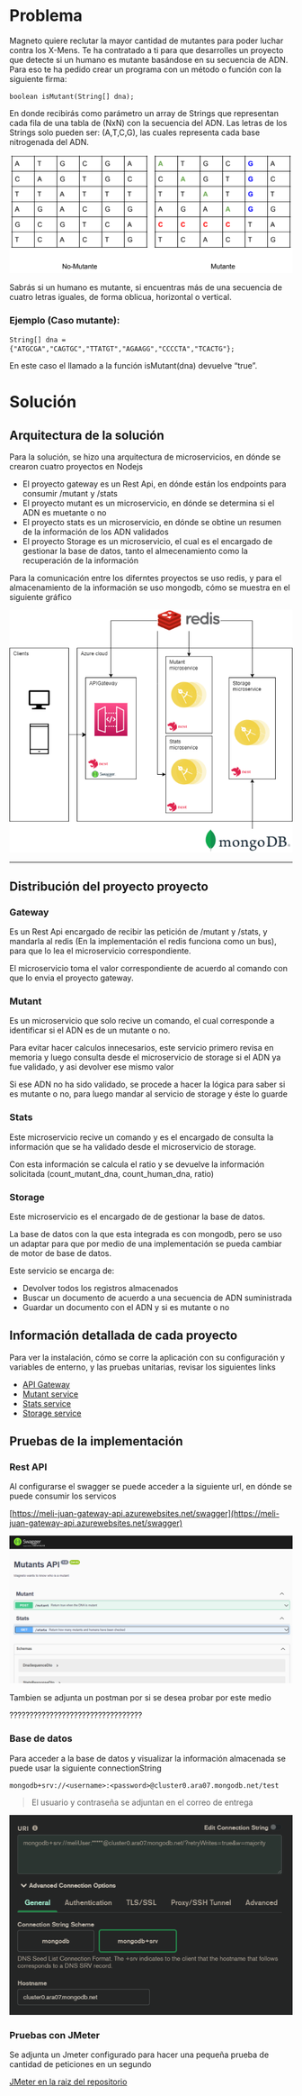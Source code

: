 # Problema

Magneto quiere reclutar la mayor cantidad de mutantes para poder luchar
contra los X-Mens.
Te ha contratado a ti para que desarrolles un proyecto que detecte si un
humano es mutante basándose en su secuencia de ADN.
Para eso te ha pedido crear un programa con un método o función con la siguiente firma:

```
boolean isMutant(String[] dna);
```

En donde recibirás como parámetro un array de Strings que representan cada fila de una tabla
de (NxN) con la secuencia del ADN. Las letras de los Strings solo pueden ser: (A,T,C,G), las
cuales representa cada base nitrogenada del ADN.

![Ejemplo de secuencias de ADN para mutante y no mutante](./__sources__/Ejemplo-mutantes.png)

Sabrás si un humano es mutante, si encuentras más de una secuencia de cuatro letras iguales​, de forma oblicua, horizontal o vertical.

### Ejemplo (Caso mutante):

```
String[] dna = {"ATGCGA","CAGTGC","TTATGT","AGAAGG","CCCCTA","TCACTG"};
```

En este caso el llamado a la función isMutant(dna) devuelve “true”.

# Solución

## Arquitectura de la solución

Para la solución, se hizo una arquitectura de microservicios, en dónde se crearon cuatro proyectos en Nodejs

- El proyecto gateway es un Rest Api, en dónde están los endpoints para consumir /mutant y /stats
- El proyecto mutant es un microservicio, en dónde se determina si el ADN es muetante o no
- El proyecto stats es un microservicio, en dónde se obtine un resumen de la información de los ADN validados
- El proyecto Storage es un microservicio, el cual es el encargado de gestionar la base de datos, tanto el almecenamiento como la recuperación de la información

Para la comunicación entre los diferntes proyectos se uso redis, y para el almacenamiento de la información se uso mongodb, cómo se muestra en el siguiente gráfico

![Arquitectura del proyecto](./__sources__/Arquitectura.png)

<hr/>

## Distribución del proyecto proyecto

### Gateway

Es un Rest Api encargado de recibir las petición de /mutant y /stats, y mandarla al redis (En la implementación el redis funciona como un bus), para que lo lea el microservicio correspondiente.

El microservicio toma el valor correspondiente de acuerdo al comando con que lo envia el proyecto gateway.

### Mutant

Es un microservicio que solo recive un comando, el cual corresponde a identificar si el ADN es de un mutante o no.

Para evitar hacer calculos innecesarios, este servicio primero revisa en memoria y luego consulta desde el microservicio de storage si el ADN ya fue validado, y asi devolver ese mismo valor

Si ese ADN no ha sido validado, se procede a hacer la lógica para saber si es mutante o no, para luego mandar al servicio de storage y éste lo guarde

### Stats

Este microservicio recive un comando y es el encargado de consulta la información que se ha validado desde el microservicio de storage.

Con esta información se calcula el ratio y se devuelve la información solicitada (count_mutant_dna, count_human_dna, ratio)

### Storage

Este microservicio es el encargado de de gestionar la base de datos.

La base de datos con la que esta integrada es con mongodb, pero se uso un adaptar para que por medio de una implementación se pueda cambiar de motor de base de datos.

Este servicio se encarga de:

- Devolver todos los registros almacenados
- Buscar un documento de acuerdo a una secuencia de ADN suministrada
- Guardar un documento con el ADN y si es mutante o no

## Información detallada de cada proyecto

Para ver la instalación, cómo se corre la aplicación con su configuración y variables de enterno, y las pruebas unitarias, revisar los siguientes links

- [API Gateway](gateway/README.md)
- [Mutant service](mutant/README.md)
- [Stats service](stats/README.md)
- [Storage service](storage/README.md)

## Pruebas de la implementación

### Rest API

Al configurarse el swagger se puede acceder a la siguiente url, en dónde se puede consumir los servicos

[https://meli-juan-gateway-api.azurewebsites.net/swagger](https://meli-juan-gateway-api.azurewebsites.net/swagger)

![Swagger api](./__sources__/api-swagger.png)

Tambien se adjunta un postman por si se desea probar por este medio

?????????????????????????????????

### Base de datos

Para acceder a la base de datos y visualizar la información almacenada se puede usar la siguiente connectionString

```
mongodb+srv://<username>:<password>@cluster0.ara07.mongodb.net/test
```

> El usuario y contraseña se adjuntan en el correo de entrega

![Conección a mongodb](./__sources__/mongodb-connection.png)

### Pruebas con JMeter

Se adjunta un Jmeter configurado para hacer una pequeña prueba de cantidad de peticiones en un segundo

[JMeter en la raiz del repositorio](./Test%20Plan.jmx)
